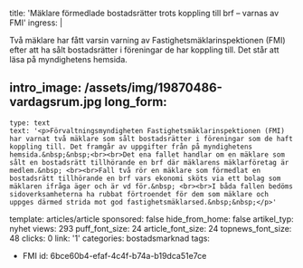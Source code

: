 title: 'Mäklare förmedlade bostadsrätter trots koppling till brf – varnas av FMI'
ingress: |
  <p>Två mäklare har fått varsin varning av Fastighetsmäklarinspektionen (FMI) efter att ha sålt bostadsrätter i föreningar de har koppling till. Det står att läsa på myndighetens hemsida.
  </p>
  
intro_image: /assets/img/19870486-vardagsrum.jpg
long_form:
  -
    type: text
    text: '<p>Förvaltningsmyndigheten Fastighetsmäklarinspektionen (FMI) har varnat två mäklare som sålt bostadsrätter i föreningar som de haft koppling till. Det framgår av uppgifter från på myndighetens hemsida.&nbsp;&nbsp;<br><br>Det ena fallet handlar om en mäklare som sålt en bostadsrätt tillhörande en brf där mäklarens mäklarföretag är medlem.&nbsp; <br><br>Fall två rör en mäklare som förmedlat en bostadsrätt tillhörande en brf vars ekonomi sköts via ett bolag som mäklaren ifråga äger och är vd för.&nbsp; <br><br>I båda fallen bedöms sidoverksamheterna ha rubbat förtroendet för dem som mäklare och uppges därmed strida mot god fastighetsmäklarsed.&nbsp;&nbsp;</p>'
template: articles/article
sponsored: false
hide_from_home: false
artikel_typ: nyhet
views: 293
puff_font_size: 24
article_font_size: 24
topnews_font_size: 48
clicks: 0
link: '1'
categories: bostadsmarknad
tags:
  - FMI
id: 6bce60b4-efaf-4c4f-b74a-b19dca51e7ce
